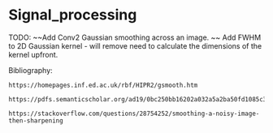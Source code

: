 # Signal_processing

TODO: 
  ~~Add Conv2 Gaussian smoothing across an image. ~~
  Add FWHM to 2D Gaussian kernel - will remove need to calculate the dimensions of the kernel upfront.
  
  Bibliography: 
  
    https://homepages.inf.ed.ac.uk/rbf/HIPR2/gsmooth.htm
    
    https://pdfs.semanticscholar.org/ad19/0bc250bb16202a032a5a2ba50fd1085c3c79.pdf
    
    https://stackoverflow.com/questions/28754252/smoothing-a-noisy-image-then-sharpening
    
